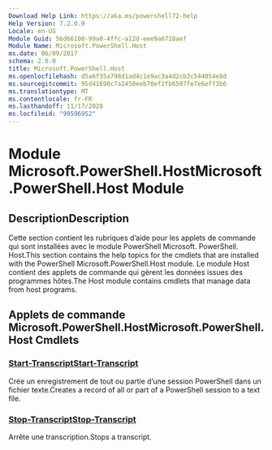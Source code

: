 ```yaml
---
Download Help Link: https://aka.ms/powershell72-help
Help Version: 7.2.0.0
Locale: en-US
Module Guid: 56d66100-99a0-4ffc-a12d-eee9a6718aef
Module Name: Microsoft.PowerShell.Host
ms.date: 06/09/2017
schema: 2.0.0
title: Microsoft.PowerShell.Host
ms.openlocfilehash: d5a6f35a798d1ad4c1e9ac3a4d2cb3c544054e8d
ms.sourcegitcommit: 95d41698c7a2450eeb70ef2fb6507fe7e6eff3b6
ms.translationtype: MT
ms.contentlocale: fr-FR
ms.lasthandoff: 11/17/2020
ms.locfileid: "99596952"
---
```

# <span data-ttu-id="7c1fd-102">Module Microsoft.PowerShell.Host</span><span class="sxs-lookup"><span data-stu-id="7c1fd-102">Microsoft.PowerShell.Host Module</span></span>

## <span data-ttu-id="7c1fd-103">Description</span><span class="sxs-lookup"><span data-stu-id="7c1fd-103">Description</span></span>

<span data-ttu-id="7c1fd-104">Cette section contient les rubriques d’aide pour les applets de commande qui sont installées avec le module PowerShell Microsoft. PowerShell. Host.</span><span class="sxs-lookup"><span data-stu-id="7c1fd-104">This section contains the help topics for the cmdlets that are installed with the PowerShell Microsoft.PowerShell.Host module.</span></span> <span data-ttu-id="7c1fd-105">Le module Host contient des applets de commande qui gèrent les données issues des programmes hôtes.</span><span class="sxs-lookup"><span data-stu-id="7c1fd-105">The Host module contains cmdlets that manage data from host programs.</span></span>

## <span data-ttu-id="7c1fd-106">Applets de commande Microsoft.PowerShell.Host</span><span class="sxs-lookup"><span data-stu-id="7c1fd-106">Microsoft.PowerShell.Host Cmdlets</span></span>

### [<span data-ttu-id="7c1fd-107">Start-Transcript</span><span class="sxs-lookup"><span data-stu-id="7c1fd-107">Start-Transcript</span></span>](Start-Transcript.md)
<span data-ttu-id="7c1fd-108">Crée un enregistrement de tout ou partie d’une session PowerShell dans un fichier texte.</span><span class="sxs-lookup"><span data-stu-id="7c1fd-108">Creates a record of all or part of a PowerShell session to a text file.</span></span>

### [<span data-ttu-id="7c1fd-109">Stop-Transcript</span><span class="sxs-lookup"><span data-stu-id="7c1fd-109">Stop-Transcript</span></span>](Stop-Transcript.md)
<span data-ttu-id="7c1fd-110">Arrête une transcription.</span><span class="sxs-lookup"><span data-stu-id="7c1fd-110">Stops a transcript.</span></span>

